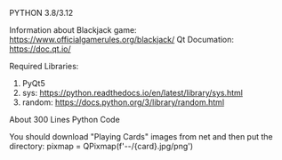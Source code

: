 PYTHON 3.8/3.12

Information about Blackjack game: https://www.officialgamerules.org/blackjack/
Qt Documation: https://doc.qt.io/

Required Libraries:
  1. PyQt5
  2. sys: https://python.readthedocs.io/en/latest/library/sys.html
  3. random: https://docs.python.org/3/library/random.html

About 300 Lines Python Code

You should download "Playing Cards" images from net and then put the directory: pixmap = QPixmap(f'--/{card}.jpg/png')
